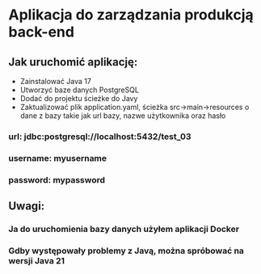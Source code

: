 # Aplikacja do zarządzania produkcją back-end

## Jak uruchomić aplikację:
- Zainstalować Java 17
- Utworzyć baze danych PostgreSQL
- Dodać do projektu ścieżke do Javy
- Zaktualizować plik application.yaml, ścieżka src->main->resources o dane z bazy takie 
jak url bazy, nazwe użytkownika oraz hasło

### url: jdbc:postgresql://localhost:5432/test_03
### username: myusername
### password: mypassword

## Uwagi:
### Ja do uruchomienia bazy danych użyłem aplikacji Docker
### Gdby występowały problemy z Javą, można spróbować na wersji Java 21